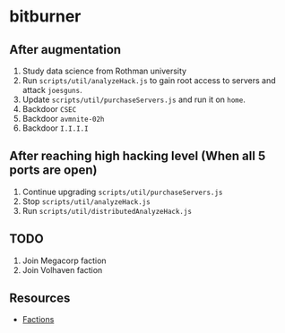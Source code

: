 # bitburner

## After augmentation
1. Study data science from Rothman university
2. Run `scripts/util/analyzeHack.js` to gain root access to servers and attack `joesguns`.
3. Update `scripts/util/purchaseServers.js` and run it on `home`.
4. Backdoor `CSEC`
5. Backdoor `avmnite-02h`
6. Backdoor `I.I.I.I`

## After reaching high hacking level (When all 5 ports are open)
1. Continue upgrading `scripts/util/purchaseServers.js`
2. Stop `scripts/util/analyzeHack.js`
3. Run `scripts/util/distributedAnalyzeHack.js`

## TODO
1. Join Megacorp faction
2. Join Volhaven faction

## Resources
* [Factions](https://bitburner.readthedocs.io/en/latest/basicgameplay/factions.html)